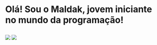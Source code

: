 # Olá! Sou o Maldak, jovem iniciante no mundo da programação!

##

<div class="content">
<img src="https://github-readme-stats.vercel.app/api?username=Maldaak&show_icons=true&theme=dracula&border_radius=20">
<img src="https://github-readme-stats.vercel.app/api/top-langs/?username=Maldaak&layout=compact&theme=dracula&border_radius=20">
</div>
